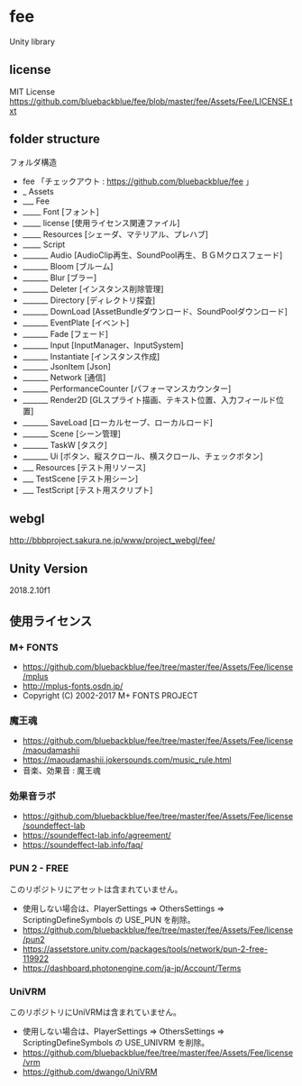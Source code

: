 # fee
Unity library

## license
MIT License
https://github.com/bluebackblue/fee/blob/master/fee/Assets/Fee/LICENSE.txt

## folder structure
フォルダ構造
* fee 「チェックアウト : https://github.com/bluebackblue/fee 」
* _ Assets
* ___ Fee
* _____ Font [フォント]
* _____ license [使用ライセンス関連ファイル]
* _____ Resources [シェーダ、マテリアル、プレハブ]
* _____ Script
* _______ Audio [AudioClip再生、SoundPool再生、ＢＧＭクロスフェード]
* _______ Bloom [ブルーム]
* _______ Blur [ブラー]
* _______ Deleter [インスタンス削除管理]
* _______ Directory [ディレクトリ探査]
* _______ DownLoad [AssetBundleダウンロード、SoundPoolダウンロード]
* _______ EventPlate [イベント]
* _______ Fade [フェード]
* _______ Input [InputManager、InputSystem]
* _______ Instantiate [インスタンス作成]
* _______ JsonItem [Json]
* _______ Network [通信]
* _______ PerformanceCounter [パフォーマンスカウンター]
* _______ Render2D [GLスプライト描画、テキスト位置、入力フィールド位置]
* _______ SaveLoad [ローカルセーブ、ローカルロード]
* _______ Scene [シーン管理]
* _______ TaskW [タスク]
* _______ Ui [ボタン、縦スクロール、横スクロール、チェックボタン]
* ___ Resources [テスト用リソース]
* ___ TestScene [テスト用シーン]
* ___ TestScript [テスト用スクリプト]

## webgl
http://bbbproject.sakura.ne.jp/www/project_webgl/fee/

## Unity Version
2018.2.10f1

## 使用ライセンス

### M+ FONTS
* https://github.com/bluebackblue/fee/tree/master/fee/Assets/Fee/license/mplus
* http://mplus-fonts.osdn.jp/
* Copyright (C) 2002-2017 M+ FONTS PROJECT

### 魔王魂
* https://github.com/bluebackblue/fee/tree/master/fee/Assets/Fee/license/maoudamashii
* https://maoudamashii.jokersounds.com/music_rule.html
* 音楽、効果音 : 魔王魂

### 効果音ラボ
* https://github.com/bluebackblue/fee/tree/master/fee/Assets/Fee/license/soundeffect-lab
* https://soundeffect-lab.info/agreement/
* https://soundeffect-lab.info/faq/

### PUN 2 - FREE
このリポジトリにアセットは含まれていません。
* 使用しない場合は、PlayerSettings => OthersSettings => ScriptingDefineSymbols の USE_PUN を削除。
* https://github.com/bluebackblue/fee/tree/master/fee/Assets/Fee/license/pun2
* https://assetstore.unity.com/packages/tools/network/pun-2-free-119922
* https://dashboard.photonengine.com/ja-jp/Account/Terms

### UniVRM
このリポジトリにUniVRMは含まれていません。
* 使用しない場合は、PlayerSettings => OthersSettings => ScriptingDefineSymbols の USE_UNIVRM を削除。
* https://github.com/bluebackblue/fee/tree/master/fee/Assets/Fee/license/vrm
* https://github.com/dwango/UniVRM


